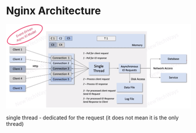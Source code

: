 # Nginx Architecture

![Alt text](./images/image-7.png)

single thread - dedicated for the request (it does not mean it is the only thread)
